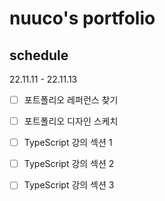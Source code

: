 # nuuco's portfolio

## schedule
22.11.11 - 22.11.13
- [ ] 포트폴리오 레퍼런스 찾기
- [ ] 포트폴리오 디자인 스케치
- [ ] TypeScript 강의 섹션 1
- [ ] TypeScript 강의 섹션 2
- [ ] TypeScript 강의 섹션 3

